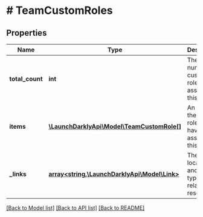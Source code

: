 # # TeamCustomRoles

## Properties

Name | Type | Description | Notes
------------ | ------------- | ------------- | -------------
**total_count** | **int** | The number of custom roles assigned to this team | [optional]
**items** | [**\LaunchDarklyApi\Model\TeamCustomRole[]**](TeamCustomRole.md) | An array of the custom roles that have been assigned to this team | [optional]
**_links** | [**array<string,\LaunchDarklyApi\Model\Link>**](Link.md) | The location and content type of related resources | [optional]

[[Back to Model list]](../../README.md#models) [[Back to API list]](../../README.md#endpoints) [[Back to README]](../../README.md)
